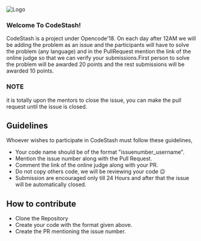 ![Logo](assets/logo.png)

### Welcome To CodeStash!
CodeStash is a project under Opencode'18. On each day  after 12AM we will be adding the problem as an issue and the participants will have to solve the problem (any language) and in the PullRequest mention the link of the online judge so that we can verify your submissions.First person to solve the problem will be awarded 20 points and the rest submissions will be awarded 10 points.  

### NOTE
it is totally upon the mentors to close the issue, you can make the pull request until the issue is closed.


## Guidelines
Whoever wishes to participate in CodeStash must follow these guidelines,

* Your code name should be of the format "issuenumber_username".
* Mention the issue number along with the Pull Request.
* Comment the link of the online judge along with your PR.
* Do not copy others code, we will be reviewing your code :wink: 
* Submission are encouraged only till 24 Hours and after that the issue will be automatically closed.

## How to contribute
* Clone the Repository
* Create your code with the format given above.
* Create the PR mentioning the issue number.


